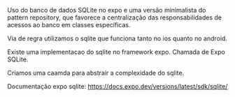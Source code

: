 Uso do banco de dados SQLite no expo e uma versão minimalista do pattern repository, que favorece a centralização das responsabilidades de acessos ao banco em classes específicas.

Via de regra utilizamos o sqlite que funciona tanto no ios quanto no android.

Existe uma implementacao do sqlite no framework expo. Chamada de Expo SQLite.

Criamos uma caamda para abstrair a complexidade do sqlite.



Documentação expo sqlite:
https://docs.expo.dev/versions/latest/sdk/sqlite/

